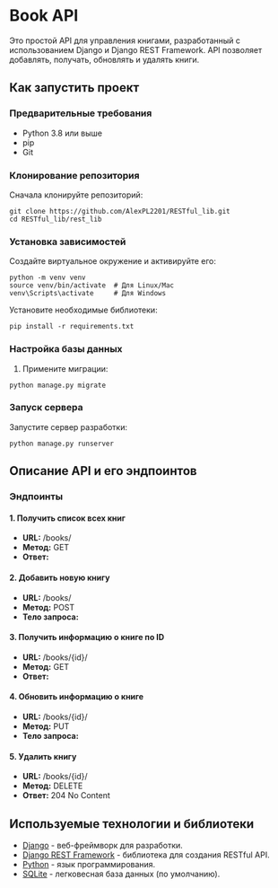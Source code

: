 # Book API

Это простой API для управления книгами, разработанный с использованием Django и Django REST Framework. API позволяет добавлять, получать, обновлять и удалять книги.

## Как запустить проект

### Предварительные требования

- Python 3.8 или выше
- pip
- Git

### Клонирование репозитория

Сначала клонируйте репозиторий:
```
git clone https://github.com/AlexPL2201/RESTful_lib.git
cd RESTful_lib/rest_lib
```

### Установка зависимостей

Создайте виртуальное окружение и активируйте его:
```
python -m venv venv
source venv/bin/activate  # Для Linux/Mac
venv\Scripts\activate     # Для Windows
```

Установите необходимые библиотеки:
```
pip install -r requirements.txt
```

### Настройка базы данных

1. Примените миграции:
```
python manage.py migrate
```

### Запуск сервера

Запустите сервер разработки:
```
python manage.py runserver
```

## Описание API и его эндпоинтов

### Эндпоинты

#### 1. Получить список всех книг

- **URL:** /books/
- **Метод:** GET
- **Ответ:**

#### 2. Добавить новую книгу

- **URL:** /books/
- **Метод:** POST
- **Тело запроса:**

#### 3. Получить информацию о книге по ID

- **URL:** /books/{id}/
- **Метод:** GET
- **Ответ:**

#### 4. Обновить информацию о книге

- **URL:** /books/{id}/
- **Метод:** PUT
- **Тело запроса:**

#### 5. Удалить книгу

- **URL:** /books/{id}/
- **Метод:** DELETE
- **Ответ:** 204 No Content


## Используемые технологии и библиотеки

- [Django](https://www.djangoproject.com/) - веб-фреймворк для разработки.
- [Django REST Framework](https://www.django-rest-framework.org/) - библиотека для создания RESTful API.
- [Python](https://www.python.org/) - язык программирования.
- [SQLite](https://www.sqlite.org/index.html) - легковесная база данных (по умолчанию).

